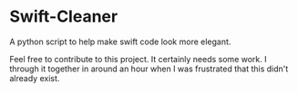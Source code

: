 # Swift-Cleaner
A python script to help make swift code look more elegant.

Feel free to contribute to this project. It certainly needs some work. I through it together in around an hour when I was frustrated that this didn't already exist.
